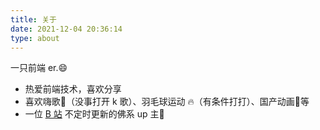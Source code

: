 ```yaml
---
title: 关于
date: 2021-12-04 20:36:14
type: about
---
```


一只前端 er.😄

- 热爱前端技术，喜欢分享
- 喜欢嗨歌:microphone:（没事打开 k 歌）、羽毛球运动 🔥（有条件打打）、国产动画:dash:等
- 一位 [B 站](https://space.bilibili.com/430367967) 不定时更新的佛系 up 主:girl:
